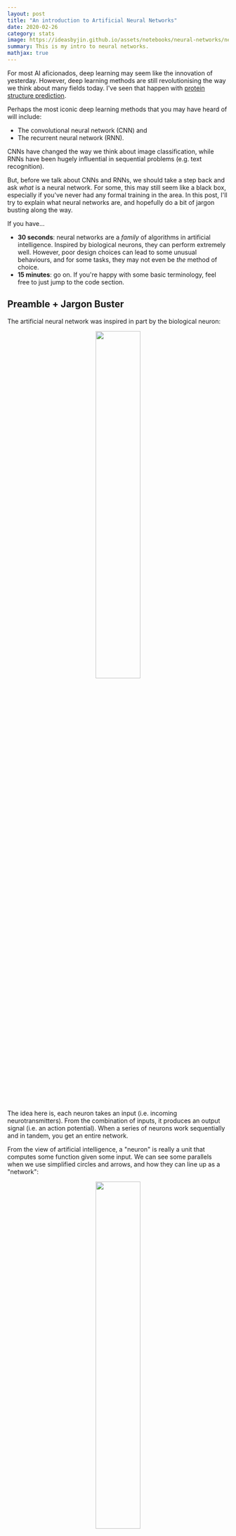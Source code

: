 ```yaml
---
layout: post
title: "An introduction to Artificial Neural Networks"
date: 2020-02-26
category: stats
image: https://ideasbyjin.github.io/assets/notebooks/neural-networks/neuralnetwork.png
summary: This is my intro to neural networks.
mathjax: true
---
```


For most AI aficionados, deep learning may seem like the innovation of yesterday. However, deep learning methods are still revolutionising the way we think about many fields today. I've seen that happen with [protein structure prediction](https://www.nature.com/articles/s41586-019-1923-7).

Perhaps the most iconic deep learning methods that you may have heard of will include:
* The convolutional neural network (CNN) and 
* The recurrent neural network (RNN). 

CNNs have changed the way we think about image classification, while RNNs have been hugely influential in sequential problems (e.g. text recognition).

But, before we talk about CNNs and RNNs, we should take a step back and ask _what_ is a neural network. For some, this may still seem like a black box, especially if you've never had any formal training in the area. In this post, I'll try to explain what neural networks are, and hopefully do a bit of jargon busting along the way. 

If you have...
* **30 seconds**: neural networks are a _family_ of algorithms in artificial intelligence. Inspired by biological neurons, they can perform extremely well. However, poor design choices can lead to some unusual behaviours, and for some tasks, they may not even be _the_ method of choice.
* **15 minutes**: go on. If you're happy with some basic terminology, feel free to just jump to the code section.

## Preamble + Jargon Buster

The artificial neural network was inspired in part by the biological neuron:

<div style="text-align: center">
    <img src="https://upload.wikimedia.org/wikipedia/commons/4/44/Neuron3.png" width = "45%">
</div>


The idea here is, each neuron takes an input (i.e. incoming neurotransmitters). From the combination of inputs, it produces an output signal (i.e. an action potential). When a series of neurons work sequentially and in tandem, you get an entire network.

From the view of artificial intelligence, a "neuron" is really a unit that computes some function given some input. We can see some parallels when we use simplified circles and arrows, and how they can line up as a "network":

<div style="text-align: center">
    <img src="/assets/notebooks/neural-networks/neuralnetwork.png" width = "45%">
</div>


What makes neural networks special, in my view, are three things:

* **Neuron internals**: Each neuron can transform the input data. Once transformed, the data lies in a so-called hidden or "latent" space. In the original space, the data may not have had any obvious patterns, but in the latent representation, the data may show some neat patterns.
* **Backpropagation**: Using some neat calculus tricks, neural networks can be fine-tuned very well
* **Flexible architectures**: There are loads of ways to build networks to tailor for your type of data.

I've explained points 2 and 3 in more detail in the "Appendix" at the bottom. We'll explain point 1 as it's crucial.

### Neuron internals

To understand what we mean by 
> neural networks can transform the input data

We have to first review the humble linear regression - the "line of best fit".

$$ y = mx + b$$

The idea is that the predictor variable, $$y$$, is equivalent to a sum of the variable $$x$$ that's multiplied by some
value $$m$$, along with an adjusting constant, $$b$$.

You can expand the idea to have multiple types of $$x$$s and their associated multipliers. To make life easier, and to keep consistency with math textbook notation, let's rewrite

$$ y = m_1x_1 + m_2x_2 + ... + b $$

as 

$$ y = b_1x_1 + b_2x_2 + ... + b_0 $$

Each of these $$b_1, b_2, ... $$ are multipliers; or in neural network speak, the _weights_. They are also known as a
model's "parameters". By changing the $$b$$ values, the value of $$y$$ will change. 

The final term, $$b_0$$, is the intercept of the linear model, or _bias_ in neural network speak.

What neural networks do is to use the output of the linear regression, then apply _another_ mathematical function.

These functions are called _activation functions_. For example, the _sigmoid_ function

$$ S(y) = \dfrac{1}{1+e^{-y}} $$

is a non-linear function that transforms the output of the linear regression data into an S-shape.


```python
import numpy as np
import matplotlib.pyplot as plt

# Check out my matplotlib stylesheet!
plt.style.use("bbc")

fig, ax = plt.subplots(1,2)

# Let's just get 20 values from -10 to +10. (we do +11 here otherwise it stops at 9.)
y = np.arange(-10, 11)

def sigmoid(v):
    return 1./(1+np.exp(-1.*v))

ax[0].plot(y)
ax[1].plot(sigmoid(y))

ax[0].set_title("Value of y")
ax[1].set_title("Value of sigmoid(y)")

fig.set_size_inches((8,4))
```

<div style="text-align: center">
    <img src="/assets/notebooks/neural-networks/output_3_0.png" width = "55%">
</div>

Thus, a neuron with a **sigmoid** _activation function_ squishes the output of a linear regression into an S-curve within 0 and 1. If we repeat a similar type of logic across all neurons, the inputs will get transformed according to what we choose as the activation function. 

Once the data has been transformed by the activation function, this _transformed_ data can then be used as the input to a new group of neurons downstream! The downstream layer of neurons may or may not use the same activation function on the transformed data from the previous layer.

There's quite a few activation functions, and I've written a couple here for reference:

| Name | Equation | Range | What does it look like |
| ---- | -------- | ----- | ---------------------- |
| Linear | $$y$$ | $$-\infty, +\infty$$ | Just a straight diagonal line |
| Sigmoid | $$ S(y) = \dfrac{1}{1+e^{-y}} $$ | 0,1 | Shaped like an S curve |
| TanH | $$ tanh(y) $$ | -1,1 | Shaped like an S curve |
| Rectified Linear Unit (ReLu) | $$ Relu(y) = max(0,y) $$ | 0, $$\infty$$ |  Flat until y = 0, then diagonal |
| Softmax | $$ Softmax(y) = \dfrac{e^y}{\sum_{i=1}^{K} e^{y}} $$ | 0,1 | Shaped like an S curve |


```python
def tanh(v):
    return np.tanh(v)

def relu(v):
    return list(map(lambda _: max(0, _), v))

fig, axes = plt.subplots(2,2)
ax = axes.flatten()

ax[0].plot(y)
ax[1].plot(sigmoid(y))
ax[2].plot(tanh(y))
ax[3].plot(relu(y))

ax[0].set_title("Value of y")
ax[1].set_title("Value of sigmoid(y)")
ax[2].set_title("Value of tanh(y)")
ax[3].set_title("Value of Relu(y)")

fig.set_size_inches((8,8))
```

<div style="text-align: center">
    <img src="/assets/notebooks/neural-networks/output_5_0.png" width = "45%">
</div>


Now when we talk about neural networks, there is some jargon that's bound to float around. I'll leave this here for reference.

## Jargon Summary
* _Neuron_ : we refer to a neuron as one unit that computes some calculation.
* _Loss_ : a metric to describe how far we are off from the true value
* _Bias_ : the intercept
* _Weights_ : a series of multipliers for each variable
* _Activation function_ : a function that is applied to transform the output of a neuron

## The task at hand

To start, let's get some RNAseq data from GTEx. This diagram from [Nature](https://www.nature.com/articles/nature24277) just shows the huge diversity of the gene expression data sources.
Building on a [previous post](../../../2019/12/18/clustering-2.html) where I clustered gene expression levels using DBSCAN, let's try to use a supervised approach and predict the tissues instead.

![image](https://media.springernature.com/full/springer-static/image/art%3A10.1038%2Fnature24277/MediaObjects/41586_2017_Article_BFnature24277_Fig1_HTML.jpg)

### What are the use cases?
* If there is a loss of documentation, the gene expression pattern may tell us what tissue a sample is likely to be derived from.
* Determine if related tissues show similar expression profiles; vice-versa, do some genes behave in the same way across some tissues?
* Establish the boundaries of a "normal" or "healthy" tissue based on gene expression, allowing us to detect anomalies

## Data Prep

As I covered in my previous post, the GTEx gene expression data is pretty big. In fact, getting it all at once is not ideal. We're going to use some tricks:

* "Stream" the data – have a pointer to the data, but don't bring it in all at once.
* Use the most variably expressed genes - if a gene is expressed everywhere with low rates, or is only found in, say, one sample, it's not that informative.
* Use protein-coding genes.


```python
# Importing useful things

import pandas as pd
import matplotlib.pyplot as plt
from urllib.request import urlopen
from gzip import GzipFile
import io
import multiprocessing as mp
import numpy as np

# Some utility functions - feel free to skip
DECODE_CODEC = 'utf-8'

# This is the length of an Ensembl gene identifier which we'll use later.
ENSEMBL_LENGTH = 15

def stream_request(url):
    """
    Open a connection to some url, then stream data from it
    This has the advantage of:
    A. We don't have to wait for the entire file to download to do operations
    B. We can perform some operations on-the-fly
    """
    fh = urlopen(url)
    buffer = io.StringIO()
    
    for line in fh:
        decoded = line.decode(DECODE_CODEC)
        buffer.write(decoded)
    fh.close()
    
    # Reset the StringIO buffer to byte position 0
    buffer.seek(0)
    return buffer
    
def stream_request_to_pandas(url: str, sep: str = '\t') -> pd.DataFrame:
    streamed_buffer = stream_request(url)
    return pd.read_csv(streamed_buffer, sep = sep)
```


```python
# Stream in and read protein-coding genes from HGNC
geneUrl = "https://www.genenames.org/cgi-bin/download/custom?col=gd_app_sym&col=gd_pub_ensembl_id&status=Approved&hgnc_dbtag=on&order_by=gd_app_sym_sort&format=text&where=(gd_pub_chrom_map%20not%20like%20%27%25patch%25%27%20and%20gd_pub_chrom_map%20not%20like%20%27%25alternate%20reference%20locus%25%27)%0Aand%20gd_locus_type%20=%20%27gene%20with%20protein%20product%27&submit=submit"

# This is a short way to convert that URL into a table
gene_df = stream_request_to_pandas(geneUrl)

# Let's see what it looks like
gene_df.head()
```




<div>
<style scoped>
    .dataframe tbody tr th:only-of-type {
        vertical-align: middle;
    }

    .dataframe tbody tr th {
        vertical-align: top;
    }

    .dataframe thead th {
        text-align: right;
    }
</style>
<table border="1" class="dataframe">
  <thead>
    <tr style="text-align: right;">
      <th></th>
      <th>Approved symbol</th>
      <th>Ensembl gene ID</th>
    </tr>
  </thead>
  <tbody>
    <tr>
      <th>0</th>
      <td>A1BG</td>
      <td>ENSG00000121410</td>
    </tr>
    <tr>
      <th>1</th>
      <td>A1CF</td>
      <td>ENSG00000148584</td>
    </tr>
    <tr>
      <th>2</th>
      <td>A2M</td>
      <td>ENSG00000175899</td>
    </tr>
    <tr>
      <th>3</th>
      <td>A2ML1</td>
      <td>ENSG00000166535</td>
    </tr>
    <tr>
      <th>4</th>
      <td>A3GALT2</td>
      <td>ENSG00000184389</td>
    </tr>
  </tbody>
</table>
</div>




```python
# Keep a list of protein identifiers here
proteins = gene_df['Ensembl gene ID'].values
```

Now let's get that big GTEx file 


```python
# Open a handle onto the GTEx expression data
URL = "https://storage.googleapis.com/gtex_analysis_v8/rna_seq_data/GTEx_Analysis_2017-06-05_v8_RNASeQCv1.1.9_gene_tpm.gct.gz"
urlHandle = urlopen(URL)

fh = GzipFile(fileobj=urlHandle)

# ignore the first two lines as they contain shape of the file
_ = fh.readline()
_ = fh.readline()
```

From that big GTEx file, let's get the column names; this is in the third line of the file.


```python
header = fh.readline().decode(DECODE_CODEC).strip().split('\t')
```

Now, each line looks something like this:


```python
first_row = np.array(fh.readline().decode(DECODE_CODEC).strip().split('\t'))
columns = np.append( np.array([0,1]), np.random.randint(2, len(header), 20) )

pd.DataFrame([first_row[columns]], columns=np.array(header)[columns])
```




<div>
<style scoped>
    .dataframe tbody tr th:only-of-type {
        vertical-align: middle;
    }

    .dataframe tbody tr th {
        vertical-align: top;
    }

    .dataframe thead th {
        text-align: right;
    }
</style>
<table border="1" class="dataframe">
  <thead>
    <tr style="text-align: right;">
      <th></th>
      <th>Name</th>
      <th>Description</th>
      <th>GTEX-12WSF-0011-R7b-SM-5HL99</th>
      <th>GTEX-WYVS-2526-SM-3NMAT</th>
      
      <th>...</th>
      
      <th>GTEX-13OW7-0011-R4b-SM-5O9CX</th>
      <th>GTEX-VJYA-1826-SM-4KL1W</th>
    </tr>
  </thead>
  <tbody>
    <tr>
      <th>0</th>
      <td>ENSG00000223972.5</td>
      <td>DDX11L1</td>
      <td>0</td>
      <td>0</td>
      <td>...</td>
      <td>0</td>
      <td>0</td>
    </tr>
  </tbody>
</table>
<p>1 rows × 22 columns</p>
</div>



Okay, cool, so we now know that the third column onward just has numbers. The first column contains gene IDs.

Knowing this file format, let's get the most variable protein-coding genes. We'll also impose that at least half the samples have non-zero expression data. To assess variability, we're going to use a metric called mean absolute deviation, then store it. Another viable approach is calculating something like the entropy value.

Before we do so, we're going to log transform the data. GTEx data has lots of 0s, and TPM units can be out of scale.


```python
def get_gene_mad(values):
    """
    The mean absolute deviation is equal to avg( abs(x - avg) )
    """
    mu_x = np.mean(values)
    mad = np.mean(np.abs(values - mu_x))    
    return mad

def wrapper(index, line):
    """
    This is a function we'll call with a parallel pool connection.
    We ignore any line that contains non protein-coding genes
    """
    if index % 5000 == 0:
        print("Processing line {}".format(index))
        
    tokenised_line = line.decode(DECODE_CODEC).strip().split('\t')
    gene_id = tokenised_line[0][:ENSEMBL_LENGTH]
    
    # If it's not a protein-coding gene, let's ignore
    if gene_id not in proteins:
        return None
    
    numeric_values = np.array(tokenised_line[2:], dtype=float)
    array_cutoff = len(numeric_values) / 2.
    
    # If more than half the data is zero, then let's ignore
    if sum(numeric_values == 0) >= array_cutoff:
        return None
    
    numeric_values = np.log(numeric_values+1)
    mad = get_gene_mad(numeric_values)
    
    return gene_id, mad, tokenised_line
```

To see what log transformation can do, see this plot from my [previous post](../../../2019/12/18/clustering-2.html).


```python
keep_data = []
gene_mad = {}

# Close the previous connection
fh.close()

# Re-establish the connection, and skip the first three lines
urlHandle = urlopen(URL)
fh = GzipFile(fileobj=urlHandle)

print("Re-established connection, skipping 3 lines...")
[fh.readline() for i in range(3)]

# Let's parallelise this to make it faster
pool = mp.Pool(4)

# Let's get some results where we have just protein coding genes.
jobs = [pool.apply_async(wrapper, args=(i,line,)) for i,line in enumerate(fh) ]
results = [j.get() for j in jobs]
filtered_results = [ r for r in results if r is not None ]
del results
```

    Re-established connection, skipping 3 lines...
    Processing line 0
    ...
    Processing line 55000


Brilliant, now that we have our gene MAD values we can just select the top, say, 1000 genes.


```python
TOP = 1000
sorted_genes = sorted(filtered_results, key = lambda x: x[1], reverse=True)[:TOP]
```


```python
# Let's create a dataframe
df = pd.DataFrame(
    [ np.log(np.array(_[2][2:],float)+1) for _ in sorted_genes ],
    columns = header[2:],
    index = [ _[2][0] for _ in sorted_genes ]
)
df.head()
```




<div>
<style scoped>
    .dataframe tbody tr th:only-of-type {
        vertical-align: middle;
    }

    .dataframe tbody tr th {
        vertical-align: top;
    }

    .dataframe thead th {
        text-align: right;
    }
</style>
<table border="1" class="dataframe">
  <thead>
    <tr style="text-align: right;">
      <th></th>
      <th>GTEX-1117F-0226-SM-5GZZ7</th>
      <th>GTEX-1117F-0426-SM-5EGHI</th>
      <th>...</th>
      <th>GTEX-ZZPU-2626-SM-5E45Y</th>
      <th>GTEX-ZZPU-2726-SM-5NQ8O</th>
    </tr>
  </thead>
  <tbody>
    <tr>
      <th>ENSG00000175084.11</th>
      <td>4.326250</td>
      <td>9.315691</td>
      <td>...</td>
      <td>8.997889</td>
      <td>2.240710</td>
    </tr>
    <tr>
      <th>ENSG00000163017.13</th>
      <td>3.676301</td>
      <td>0.992881</td>
      <td>...</td>
      <td>1.218467</td>
      <td>1.942046</td>
    </tr>
    <tr>
      <th>ENSG00000129824.15</th>
      <td>0.657572</td>
      <td>0.301215</td>
      <td>...</td>
      <td>0.214224</td>
      <td>0.175381</td>
    </tr>
    <tr>
      <th>ENSG00000188257.10</th>
      <td>6.401751</td>
      <td>2.055661</td>
      <td>...</td>
      <td>4.836282</td>
      <td>6.042870</td>
    </tr>
    <tr>
      <th>ENSG00000133392.17</th>
      <td>4.576668</td>
      <td>2.816606</td>
      <td>...</td>
      <td>2.756840</td>
      <td>4.076181</td>
    </tr>
  </tbody>
</table>
<p>5 rows × 17382 columns</p>
</div>


#### Looking out for Batch Effects
While we have our top 1000 most variably expressed genes, there is a caveat! Gene expression data can be prone to batch effects (i.e. technical variation). To check for this behaviour, let's get some sample annotations.


```python
sample_url = "https://storage.googleapis.com/gtex_analysis_v8/annotations/GTEx_Analysis_v8_Annotations_SampleAttributesDS.txt"
sample_metadata = stream_request_to_pandas(sample_url)
subset = sample_metadata[sample_metadata['SAMPID'].isin(df.columns)].copy()

tissue_column = 'SMTSD'
batch_column = 'SMGEBTCH'

subset.iloc[:3][['SAMPID', tissue_column, batch_column]]
```




<div>
<style scoped>
    .dataframe tbody tr th:only-of-type {
        vertical-align: middle;
    }

    .dataframe tbody tr th {
        vertical-align: top;
    }

    .dataframe thead th {
        text-align: right;
    }
</style>
<table border="1" class="dataframe">
  <thead>
    <tr style="text-align: right;">
      <th></th>
      <th>SAMPID</th>
      <th>SMTSD</th>
      <th>SMGEBTCH</th>
    </tr>
  </thead>
  <tbody>
    <tr>
      <th>5</th>
      <td>GTEX-1117F-0226-SM-5GZZ7</td>
      <td>Adipose - Subcutaneous</td>
      <td>LCSET-4804</td>
    </tr>
    <tr>
      <th>6</th>
      <td>GTEX-1117F-0426-SM-5EGHI</td>
      <td>Muscle - Skeletal</td>
      <td>LCSET-4764</td>
    </tr>
    <tr>
      <th>7</th>
      <td>GTEX-1117F-0526-SM-5EGHJ</td>
      <td>Artery - Tibial</td>
      <td>LCSET-4764</td>
    </tr>
  </tbody>
</table>
</div>



We can see that each sample has an associated batch ID. We can colour our plot by the batch ID and the tissue:


```python
from sklearn.decomposition import PCA

sample_id_to_batch = subset[['SAMPID', batch_column]]
sample_id_to_tissue = subset[['SAMPID', tissue_column]]

pca = PCA()

# We take the transpose of our gene expression because otherwise PCA would find the samples that are most varied
# Rather than the genes that are most varied.
coords = pca.fit_transform(df.T.values)

fig, ax = plt.subplots(1,2)

special_tissue = 'Muscle - Skeletal'
tissue_dots = np.argwhere(sample_id_to_tissue[tissue_column]==special_tissue).flatten()

t1_name = "LCSET-4822"
t2_name = "LCSET-4824"
t3_name = "LCSET-4416"
t4_name = "LCSET-10515"

t1 = np.argwhere(sample_id_to_batch[batch_column]==t1_name).flatten() 
t2 = np.argwhere(sample_id_to_batch[batch_column]==t2_name).flatten()
t3 = np.argwhere(sample_id_to_batch[batch_column]==t3_name).flatten()

t4 = np.argwhere(sample_id_to_batch[batch_column]==t4_name).flatten()

t1_inter = np.intersect1d(t1, tissue_dots)
t2_inter = np.intersect1d(t2, tissue_dots)
t3_inter = np.intersect1d(t3, tissue_dots)
t4_inter = np.intersect1d(t4, tissue_dots)

ax[0].scatter(coords[:,0], coords[:,1], color = '#c3c3c3', alpha = 0.3)
ax[0].scatter(coords[tissue_dots,0], coords[tissue_dots,1], color = '#348abd', 
              label = special_tissue)

ax[1].scatter(coords[:,0], coords[:,1], color = '#c3c3c3', alpha = 0.3)
ax[1].scatter(coords[t1_inter,0], coords[t1_inter,1], color = 'green', label = "Batch {}".format(t1_name))
ax[1].scatter(coords[t2_inter,0], coords[t2_inter,1], color = '#a60628', label = "Batch {}".format(t2_name))
ax[1].scatter(coords[t3_inter,0], coords[t3_inter,1], color = '#ffd700', label = "Batch {}".format(t3_name))
ax[1].scatter(coords[t4_inter,0], coords[t4_inter,1], color = '#f58426', label = "Batch {}".format(t4_name))

ax[0].legend(loc='upper right')
ax[1].legend(loc='upper right')
fig.set_size_inches((10,5))
```

<div style="text-align: center">
    <img src="/assets/notebooks/neural-networks/output_29_1.png" width = "75%">
</div>

There does seem to be some level of batch effect, which we can adjust using tools like [ComBat](https://github.com/brentp/combat.py), but we won't do that here, and use the data as-is for simplicity.

## Coding up the NN

To code up our neural network, we are spoiled for choice - there's loads of solutions (TensorFlow, PyTorch), but the simplest framework in my mind is Keras. One of the advantages of Keras is that it is very easy to read, and covers a a good range of use cases (e.g. convolutional layers). To train a neural network to predict the tissue that a gene belongs to, we need to know which tissue the sample is from (i.e. the truth).


```python
subset.iloc[:3][['SAMPID', tissue_column]]
```




<div>
<style scoped>
    .dataframe tbody tr th:only-of-type {
        vertical-align: middle;
    }

    .dataframe tbody tr th {
        vertical-align: top;
    }

    .dataframe thead th {
        text-align: right;
    }
</style>
<table border="1" class="dataframe">
  <thead>
    <tr style="text-align: right;">
      <th></th>
      <th>SAMPID</th>
      <th>SMTSD</th>
    </tr>
  </thead>
  <tbody>
    <tr>
      <th>5</th>
      <td>GTEX-1117F-0226-SM-5GZZ7</td>
      <td>Adipose - Subcutaneous</td>
    </tr>
    <tr>
      <th>6</th>
      <td>GTEX-1117F-0426-SM-5EGHI</td>
      <td>Muscle - Skeletal</td>
    </tr>
    <tr>
      <th>7</th>
      <td>GTEX-1117F-0526-SM-5EGHJ</td>
      <td>Artery - Tibial</td>
    </tr>
  </tbody>
</table>
</div>



Since our data is arranged in the format of _genes $$\times$$ samples_ , we are going to transpose the matrix. This is because we want the neural network to take, the expression profile _per sample_ as opposed to _per gene_. 
This way, it'll predict what tissue we should assign for a particular sample.


```python
# Get a dictionary of sample id to tissue site
sample_to_tissue = dict(subset[['SAMPID', tissue_column]].values)

# Get the tranposed matrix and subset a few columns for preview
mat = df.T
mat['TissueSite'] = [ sample_to_tissue[ix] for ix in mat.index ]
mat[ list(mat.columns[:3]) + ['TissueSite'] ]
```




<div>
<style scoped>
    .dataframe tbody tr th:only-of-type {
        vertical-align: middle;
    }

    .dataframe tbody tr th {
        vertical-align: top;
    }

    .dataframe thead th {
        text-align: right;
    }
</style>
<table border="1" class="dataframe">
  <thead>
    <tr style="text-align: right;">
      <th></th>
      <th>ENSG00000175084.11</th>
      <th>ENSG00000163017.13</th>
      <th>ENSG00000129824.15</th>
      <th>TissueSite</th>
    </tr>
  </thead>
  <tbody>
    <tr>
      <th>GTEX-1117F-0226-SM-5GZZ7</th>
      <td>4.326250</td>
      <td>3.676301</td>
      <td>0.657572</td>
      <td>Adipose - Subcutaneous</td>
    </tr>
    <tr>
      <th>GTEX-1117F-0426-SM-5EGHI</th>
      <td>9.315691</td>
      <td>0.992881</td>
      <td>0.301215</td>
      <td>Muscle - Skeletal</td>
    </tr>
    <tr>
      <th>GTEX-1117F-0526-SM-5EGHJ</th>
      <td>7.279319</td>
      <td>5.838313</td>
      <td>0.657520</td>
      <td>Artery - Tibial</td>
    </tr>
    <tr>
      <th>...</th>
      <td>...</td>
      <td>...</td>
      <td>...</td>
      <td>...</td>
    </tr>
    <tr>
      <th>GTEX-ZZPU-2626-SM-5E45Y</th>
      <td>8.997889</td>
      <td>1.218467</td>
      <td>0.214224</td>
      <td>Muscle - Skeletal</td>
    </tr>
    <tr>
      <th>GTEX-ZZPU-2726-SM-5NQ8O</th>
      <td>2.240710</td>
      <td>1.942046</td>
      <td>0.175381</td>
      <td>Adipose - Subcutaneous</td>
    </tr>
  </tbody>
</table>
<p>17382 rows × 4 columns</p>
</div>



### Applying the Neural Network

Now that we have a filtered dataset to work with (finally), we can now train a neural network. Each neural network can be described in terms of its "layers". Each layer essentially represents a set of neurons. There are three types of layers that we'll have in our network today:

* The input layer - a set of neurons that just emit the gene expression data
* The hidden layer - a set of neurons that take the gene expression values and transforms it
* The output layer - a set of neurons that predict what tissue it belongs to.

To illustrate this idea, it looks something like this:

<div style="text-align: center">
    <img src="/assets/notebooks/neural-networks/neuralnetwork-setup.png" width = "45%">
</div>

That sounds fairly easy, right? Let's set up our model using [Keras](https://keras.io/):


```python
# This is the simplest type of neural network setup
from keras.models import Sequential

# Dense layers
from keras.layers import Dense

# Function to convert tissue labels to a series of 1s and 0s
from keras.utils import to_categorical

# Convert the tissue labels to a Keras-friendly set of 1s and 0s

# Get the actual tissues
tissue_labels = mat[mat.columns[-1]]

# Get a mapping between tissue name and some random integer
tissue_labels_int = dict([ (v,i) for i,v in enumerate(set(tissue_labels)) ])

# Reverse this as well - it'll be useful for later.
tissue_labels_rev = dict([ (v,k) for k,v in tissue_labels_int.items() ])

# Convert the entire column to the mapped integer
tissue_labels_encoded = [tissue_labels_int[t] for t in tissue_labels]

# Convert to a Keras-friendly label set of 1s and 0s
labels = to_categorical(tissue_labels_encoded, num_classes=len(set(tissue_labels)))

# This will be useful for later.
indices = list(range(len(labels)))
```

Our "hidden" layer, which does the bulk of the computation, will be taking in the gene expression data across all samples, then apply the _activation function_. Now, deciding the precise architecture for this problem is somewhat subjective. There's no real guide (as far as I'm aware!) that recommends how many neurons should go in a particular layer, or how many layers there should be, full stop. Lots of this is about experimentation!

In this case, I'm going to have *one* hidden layer that takes the expression values of a 1000 genes, then compresses it into 200 "latent" genes using the ReLu activation function. During the development of this notebook, I also toyed with having two hidden layers (one with TanH activation, and the second with ReLu).


```python
layer1_squish = 400
layer2_squish = 200

# Initialise our model
model = Sequential()

# Add one layer to fit in the data
model.add(Dense(layer2_squish, input_shape=(len(mat.columns[:-1]),), activation='relu'))

### Alternative setup
# model.add(Dense(layer1_squish, input_shape=(len(mat.columns[:-1]),), activation='tanh'))
# model.add(Dense(layer2_squish, input_shape=(layer1_squish,), activation='relu'))

```

To cap it off, I will have an output layer that uses the Softmax function. This is an activation function that is useful for categorical data, and can assign a value between 0 to 1 - essentially acting as a value that acts like a probability.

Finally I will compile the model by:
* Using the stochastic gradient descent (SGD) optimiser - details for another time.
* A categorical cross-entropy loss function. This is essentially a function that tells the neural network how well it's doing with respect to the true labels. The job of the neural network is to minimise this loss using SGD.


```python
# Add one layer to do the prediction
model.add(Dense(len(set(tissue_labels)), input_shape=(layer2_squish,), activation = 'softmax'))

# Compile the model
model.compile(
    optimizer='sgd',
    loss='categorical_crossentropy',
    metrics=['accuracy']
)
```

Now that we got the model set up, what we'll do now is to split the data into a training and test set:


```python
from sklearn.model_selection import train_test_split

# Split to a 75/25 split using sklearn
train_x, test_x, train_y, test_y = train_test_split(mat, indices, random_state = 42)
```

Let's run the model on our training data. For training, we are going to set up so that...

* 400 examples are used for training at a time - this is called the "mini batch" strategy that helps speed things up
* Run 50 epochs, or iterations.


```python
# Let's run the model and run 50 iterations
model.fit(train_x[train_x.columns[:-1]].values , labels[train_y], epochs=50, batch_size = 400)
```

    Epoch 1/50
    13036/13036 [==============================] - 0s 32us/step - loss: 2.5404 - accuracy: 0.4580
    Epoch 2/50
    13036/13036 [==============================] - 0s 18us/step - loss: 1.0165 - accuracy: 0.7234
    Epoch 3/50
    13036/13036 [==============================] - 0s 21us/step - loss: 0.7074 - accuracy: 0.8045
    ...
    Epoch 48/50
    13036/13036 [==============================] - 0s 17us/step - loss: 0.1502 - accuracy: 0.9581
    Epoch 49/50
    13036/13036 [==============================] - 0s 18us/step - loss: 0.1515 - accuracy: 0.9571
    Epoch 50/50
    13036/13036 [==============================] - 0s 17us/step - loss: 0.1487 - accuracy: 0.9595

    <keras.callbacks.callbacks.History at 0x62601afd0>

This is seriously impressive. The neural network starts out with 45.8% accuracy, but eventually climbs to
95.95% accuracy in assigning the correct tissue. Shall we see how it does on the test set?


```python
# Get Keras' own evaluation
model.evaluate(test_x[test_x.columns[:-1]], labels[test_y])
```

     4346/4346 [==============================] - 0s 39us/step

    [0.18317752908546694, 0.944086492061615]



Okay, so Keras says that it achieved a 94.4% accuracy on the test set. We can double check just to be sure.


```python
# Predict the classes given test set data
predictions = model.predict_classes(test_x[test_x.columns[:-1]])

# Map the predictions back to a tissue name
predictions_to_string = [ tissue_labels_rev[p] for p in predictions  ]

truth = test_x["TissueSite"]
pred_frame = pd.DataFrame(zip(truth, predictions_to_string), columns = ["True Tissue", "Predicted Tissue"])

# Let's see how many are incorrect
pred_frame[pred_frame['True Tissue'] != pred_frame['Predicted Tissue']].shape

# Plot a confusion matrix
ax_len = len(set(truth))
lookup = dict([ (v,i) for i,v in enumerate(set(truth)) ])
mat = np.zeros((ax_len, ax_len))

for a,b in zip(truth, predictions_to_string):
    index_x, index_y = lookup[a], lookup[b]
    mat[index_x, index_y] += 1

normalised_mat = mat/np.sum(mat,axis=1)

plt.imshow(normalised_mat, cmap = "Blues", interpolation = "nearest")
plt.axis("off")
```

<div style="text-align: center">
    <img src="/assets/notebooks/neural-networks/output_52_1.png" width = "65%">
</div>

    (218, 2)

So in over 4346 samples to predict, the neural network only got 218 incorrect! We can also see this visually
in that coloured squares are predominantly found along the diagonal, suggesting that the true and predicted labels agree
with each other.      

### Benchmarking
As a comparison, we can run a random forest for comparison. To get a refresher, check out my [previous post
on random forests](../../../2019/11/01/supervised.html).


```python
from sklearn.ensemble import RandomForestClassifier
from sklearn.linear_model import LogisticRegression

rfc = RandomForestClassifier()
rfc.fit(train_x[train_x.columns[:-1]].values, tissue_labels[train_y])
```




    RandomForestClassifier(bootstrap=True, ccp_alpha=0.0, class_weight=None,
                           criterion='gini', max_depth=None, max_features='auto',
                           max_leaf_nodes=None, max_samples=None,
                           min_impurity_decrease=0.0, min_impurity_split=None,
                           min_samples_leaf=1, min_samples_split=2,
                           min_weight_fraction_leaf=0.0, n_estimators=100,
                           n_jobs=None, oob_score=False, random_state=None,
                           verbose=0, warm_start=False)




```python
rf_predictions = rfc.predict(test_x[test_x.columns[:-1]].values)
```


```python
truth = test_x["TissueSite"]
pred_frame_rf = pd.DataFrame(zip(truth, rf_predictions), columns = ["True Tissue", "Predicted Tissue (RF)"])

# Let's see how many are incorrect
pred_frame_rf[pred_frame_rf['True Tissue'] != pred_frame_rf['Predicted Tissue (RF)']].shape
```

    (205, 2)



This means the random forest had a 95.3% accuracy on the test set!

### Interpretation

Hmm, interesting. So for the super hopeful, this result may seem like a surprise. How, or even why, is the random forest superior in this case? There are some things to be said here...

* The neural network that we've implemented is fairly basic. We only have one hidden layer, and for some applications, having more hidden layers can be a good way to increase accuracy. This could be one of those cases.
    * Possible solution: implement more layers.
* The choice of the activation function can be influential; we haven't exhaustively tested them here.
    * Possible solution: assess the impact of ReLU vs. Elu vs. Tanh... etc.
* Random forests are remarkably good at detecting which features are most important for class discrimination. This is possible because the random forest does lots and lots of sampling to figure out the most pertinent feature sets.
    * Possible solution: allow the neural network to train for a longer time (epochs) to determine the more relevant features in the dataset.
* The data itself could have other non-linear patterns that we have not fully exploited - anywhere from transforming the data (e.g. applying a kernel), to leveraging similar genes, are all options here.


## Conclusions
What next? Maybe for another time I'll cover more detailed neural network architectures, and how they can be used for other types of problems. While the genes were not ordered in a particular way, another possibility is to order them in a certain manner that makes the gene expression matrix amenable to other deep learning methods like the convolutional neural network. Or we can even explore using [autoencoders to cluster gene expression data](https://www.nature.com/articles/s42256-019-0037-0).

For now, this is a wrap, and see you next time!

## Appendix

### 2. Optimisation of weights

If you're familiar with the mathematical theory behind linear regression, you would know that it's essentially finding a line that minimises the residuals, or _errors_ , of the prediction against your observations. This is done by (long story short) some fancy matrix algebra along the lines of

$$ \beta = (X^TX)^{-1}X^Ty $$

For neural networks, we often define a method to quantify that error in the form of a _loss function_. Essentially, this loss function states how far the prediction is from the true value that we're trying to predict. There are loss functions for various types of data we want to predict. For instance, if we're predicting what class a data point belongs to (i.e. a classification problem), we can use _cross-entropy_, or when we are predicting a continuous value (e.g. length of a throw given some conditions), then we can use _mean absolute error_, etc.

Whatever the loss function, neural networks use a technique called _backpropagation_ which takes the derivative of the loss function **with respect to the weights**. We use the derivative because this tells us how much the value of the loss function changes when we change the weights. Neat, right? These derivatives can then be used by optimisation algorithms like gradient descent.

If you're familiar with calculus notations, we're effectively trying to evaluate

$$ \dfrac{\partial L}{\partial w} $$ 

which is then used to update the weights,

$$ w \leftarrow w + \alpha \dfrac{\partial L}{\partial w} $$

where $$\alpha$$ represents a "learning rate" to help convergence. While backpropagation is powerful, it doesn't really carry a biological meaning. The implication here is that somehow we feed things backward to tell an upstream neuron how wrong it was.

### 3. Many, many different architectures

Why is it that "neural networks" always seem to headline insane prediction successes? That's because neural networks can be flexibly constructed for different data types. For example,

* Convolutional neural networks use a 2D-set up of neurons to perceive a wider "field" of data - this is particularly useful for images.
* Recurrent neural networks have a repeated, sequential structure that's suited for speech / text.
* Even traditional "feed-forward" neural networks, like one we'll code today, can use tricks like "dropout" to ensure that there isn't a huge over-fit to the data.

This is a section that deserves a post on its own!
